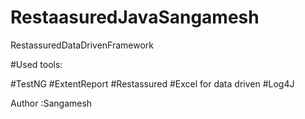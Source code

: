 # RestaasuredJavaSangamesh
RestassuredDataDrivenFramework


#Used tools:

#TestNG
#ExtentReport
#Restassured
#Excel for data driven
#Log4J


Author :Sangamesh
